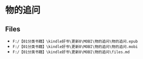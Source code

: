# 物的追问

## Files

- `F:/【01分类书籍】\kindle好书\更新8\MOBI\物的追问\物的追问.epub`
- `F:/【01分类书籍】\kindle好书\更新8\MOBI\物的追问\物的追问.mobi`
- `F:/【01分类书籍】\kindle好书\更新8\MOBI\物的追问\files.md`
